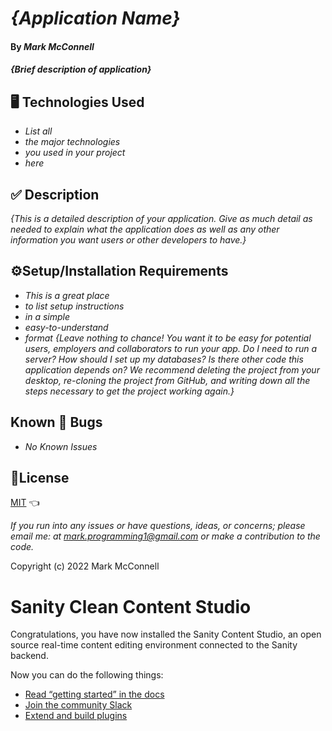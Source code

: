 # _{Application Name}_

#### By _Mark McConnell_

#### _{Brief description of application}_

## 🖥️ Technologies Used

* _List all_
* _the major technologies_
* _you used in your project_
* _here_

## ✅ Description

_{This is a detailed description of your application. Give as much detail as needed to explain what the application does as well as any other information you want users or other developers to have.}_

## ⚙️Setup/Installation Requirements

* _This is a great place_
* _to list setup instructions_
* _in a simple_
* _easy-to-understand_
* _format_
_{Leave nothing to chance! You want it to be easy for potential users, employers and collaborators to run your app. Do I need to run a server? How should I set up my databases? Is there other code this application depends on? We recommend deleting the project from your desktop, re-cloning the project from GitHub, and writing down all the steps necessary to get the project working again.}_

## Known 🐛 Bugs

* _No Known Issues_

## 🎫License

[MIT](LICENSE) 👈

_If you run into any issues or have questions, ideas, or concerns;  please email me: at mark.programming1@gmail.com or make a contribution to the code._

Copyright (c) 2022 Mark McConnell

# Sanity Clean Content Studio

Congratulations, you have now installed the Sanity Content Studio, an open source real-time content editing environment connected to the Sanity backend.

Now you can do the following things:

* [Read “getting started” in the docs](https://www.sanity.io/docs/introduction/getting-started?utm_source=readme)
* [Join the community Slack](https://slack.sanity.io/?utm_source=readme)
* [Extend and build plugins](https://www.sanity.io/docs/content-studio/extending?utm_source=readme)
